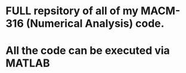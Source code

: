 # FULL repsitory of all of my MACM-316 (Numerical Analysis) code. 

# All the code can be executed via MATLAB
